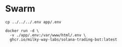 # Swarm

```shell
cp ../../../.env app/.env
```

```shell
docker run -d \
  -v ./app/.env:/var/www/html/.env \
  ghcr.io/milky-way-labs/solana-trading-bot:latest
```
